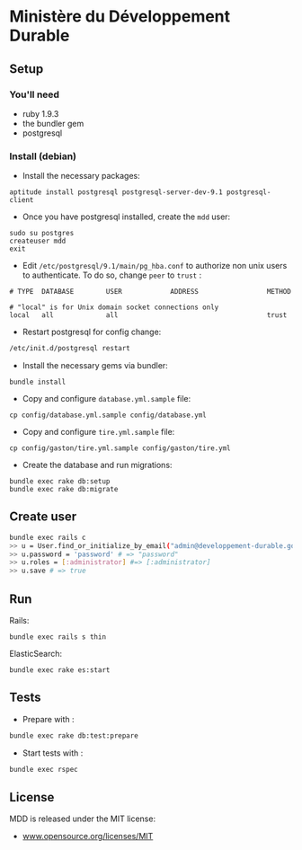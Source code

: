 Ministère du Développement Durable
=================================

Setup
-----

### You'll need

  * ruby 1.9.3
  * the bundler gem
  * postgresql

### Install (debian)

* Install the necessary packages:

```
aptitude install postgresql postgresql-server-dev-9.1 postgresql-client
```

* Once you have postgresql installed, create the `mdd` user:

```
sudo su postgres
createuser mdd
exit
```

* Edit `/etc/postgresql/9.1/main/pg_hba.conf` to authorize non unix users to authenticate.
   To do so, change `peer` to `trust` :

```
# TYPE  DATABASE        USER            ADDRESS                 METHOD

# "local" is for Unix domain socket connections only
local   all             all                                     trust
```

* Restart postgresql for config change:
``` bash
/etc/init.d/postgresql restart
```

* Install the necessary gems via bundler:

```
bundle install
```

* Copy and configure `database.yml.sample` file:

```
cp config/database.yml.sample config/database.yml
```

* Copy and configure `tire.yml.sample` file:

```
cp config/gaston/tire.yml.sample config/gaston/tire.yml
```

* Create the database and run migrations:

```
bundle exec rake db:setup
bundle exec rake db:migrate
```

Create user
-----------

``` bash
bundle exec rails c
>> u = User.find_or_initialize_by_email("admin@developpement-durable.gouv.fr")
>> u.password = 'password' # => "password"
>> u.roles = [:administrator] #=> [:administrator]
>> u.save # => true
```

Run
---


Rails:

```
bundle exec rails s thin
```

ElasticSearch:

```
bundle exec rake es:start
```

Tests
-----

* Prepare with :

``` bash
bundle exec rake db:test:prepare
```

* Start tests with :

``` bash
bundle exec rspec
```

License
-------

MDD is released under the MIT license:

  * www.opensource.org/licenses/MIT

